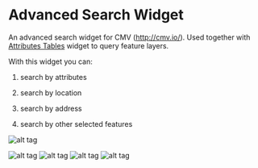 # Advanced Search Widget
An advanced search widget for CMV (http://cmv.io/). Used together with [Attributes Tables](https://github.com/tmcgee/cmv-widgets#attributes-tables) widget to query feature layers.

With this widget you can:

1. search by attributes

2. search by location

3. search by address

4. search by other selected features

![alt tag](https://github.com/vojvod/CMV_AdvancedSearch_Widget/blob/master/img1.png)



![alt tag](https://github.com/vojvod/CMV_AdvancedSearch_Widget/blob/master/img2.png)    ![alt tag](https://github.com/vojvod/CMV_AdvancedSearch_Widget/blob/master/img3.png)    ![alt tag](https://github.com/vojvod/CMV_AdvancedSearch_Widget/blob/master/img4.png)    ![alt tag](https://github.com/vojvod/CMV_AdvancedSearch_Widget/blob/master/img5.png)
